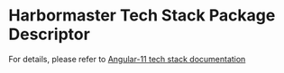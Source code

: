 # Harbormaster Tech Stack Package Descriptor

For details, please refer to [Angular-11 tech stack documentation](https://harbormaster.ai/Angular11-tech-stack/)
